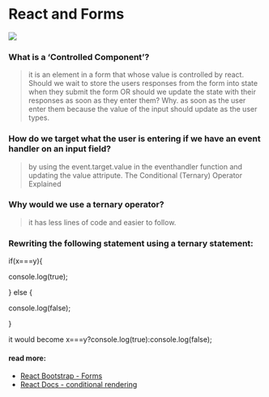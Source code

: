 #  React and Forms
![](https://res.cloudinary.com/practicaldev/image/fetch/s--KpQnReJ9--/c_limit%2Cf_auto%2Cfl_progressive%2Cq_auto%2Cw_880/https://i1.wp.com/blogreact.com/wp-content/uploads/2020/03/forms.jpg%3Ffit%3D750%252C393%26ssl%3D1)
### What is a ‘Controlled Component’?
> it is an element in a form that whose value is controlled by react.
Should we wait to store the users responses from the form into state when they submit the form OR should we update the state with their responses as soon as they enter them? Why.
as soon as the user enter them because the value of the input should update as the user types.

### How do we target what the user is entering if we have an event handler on an input field?
> by using the event.target.value in the eventhandler function and updating the value attripute.
The Conditional (Ternary) Operator Explained

### Why would we use a ternary operator?
> it has less lines of code and easier to follow.

### Rewriting the following statement using a ternary statement:
if(x===y){

console.log(true);

} else {

console.log(false);

}

it would become
x===y?console.log(true):console.log(false);


#### read more:
+ [React Bootstrap - Forms](https://react-bootstrap.github.io/components/forms/)
+ [React Docs - conditional rendering](https://reactjs.org/docs/conditional-rendering.html)
